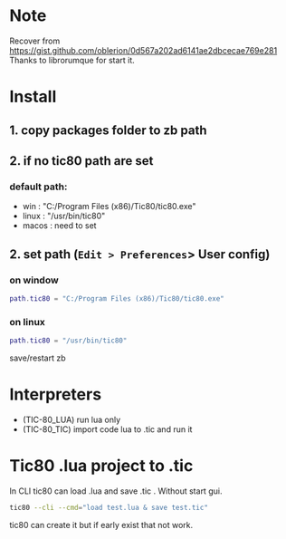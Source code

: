# Note
Recover from https://gist.github.com/oblerion/0d567a202ad6141ae2dbcecae769e281<br>
Thanks to librorumque for start it.<br>

# Install
## 1. copy packages folder to zb path
## 2. if no tic80 path are set
### default path:
- win :  "C:/Program Files (x86)/Tic80/tic80.exe"
- linux : "/usr/bin/tic80"
- macos : need to set
## 2. set path (`Edit > Preferences`> User config)
### on window
```lua
path.tic80 = "C:/Program Files (x86)/Tic80/tic80.exe"
```

### on linux
```lua
path.tic80 = "/usr/bin/tic80"
```
save/restart zb 

# Interpreters
- (TIC-80_LUA) run lua only
- (TIC-80_TIC) import code lua to .tic and run it

# Tic80 .lua project to .tic
In CLI tic80 can load .lua and save .tic . Without start gui.
```sh
tic80 --cli --cmd="load test.lua & save test.tic"
```
tic80 can create it but if early exist that not work.
